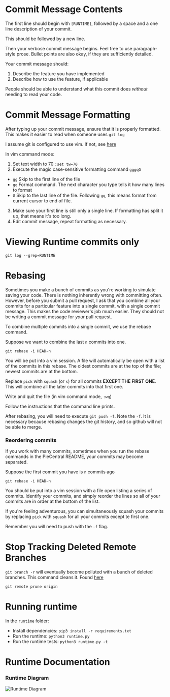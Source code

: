 # Commit Message Contents
The first line should begin with `[RUNTIME]`, followed by a space and a one line description of your commit.

This should be followed by a new line.

Then your verbose commit message begins. Feel free to use paragraph-style prose. Bullet points are also okay, if they are sufficiently detailed.

Your commit message should:
1. Describe the feature you have implemented
2. Describe how to use the feature, if applicable

People should be able to understand what this commit does *without* needing to read your code.

# Commit Message Formatting
After typing up your commit message, ensure that it is properly formatted. This makes it easier to read when someone uses `git log`

I assume git is configured to use vim.
If not, see [here](http://stackoverflow.com/questions/2596805/how-do-i-make-git-use-the-editor-of-my-choice-for-commits)

In vim command mode:

1. Set text width to 70 `:set tw=70`
2. Execute the magic case-sensitive formatting command `gggqG`
  * `gg` Skip to the first line of the file
  * `gq` Format command. The next character you type tells it how many lines to format
  * `G` Skip to the last line of the file. Following `gq`, this means format from current cursor to end of file.
3. Make sure your first line is still only a single line. If formatting has split it up, that means it's too long.
4. Edit commit message, repeat formatting as necessary.

# Viewing Runtime commits only
`git log --grep=RUNTIME`

# Rebasing
Sometimes you make a bunch of commits as you're working to simulate saving your code. There is nothing inherently wrong with committing often. However, before you submit a pull request, I ask that you combine all your commits for a particular feature into a single commit, with a single commit message. This makes the code reviewer's job much easier. They should not be writing a commit message for *your* pull request.

To combine multiple commits into a single commit, we use the rebase command.

Suppose we want to combine the last `n` commits into one.

`git rebase -i HEAD~n`

You will be put into a vim session. A file will automatically be open with a list of the commits in this rebase. The oldest commits are at the top of the file; newest commits are at the bottom.

Replace `pick` with `squash` (or `s`) for all commits **EXCEPT THE FIRST ONE**. This will combine all the later commits into that first one.

Write and quit the file (in vim command mode, `:wq`)

Follow the instructions that the command line prints.

After rebasing, you will need to execute `git push -f`. Note the `-f`. It is necessary because rebasing changes the git history, and so github will not be able to merge.

### Reordering commits
If you work with many commits, sometimes when you run the rebase commands in the PieCentral README, your commits may become separated.

Suppose the first commit you have is `n` commits ago

`git rebase -i HEAD~n`

You should be put into a vim session with a file open listing a series of commits. Identify your commits, and simply reorder the lines so all of your commits are in order at the bottom of the list.

If you're feeling adventurous, you can simultaneously squash your commits by replacing `pick` with `squash` for all your commits except te first one.

Remember you will need to push with the `-f` flag.

# Stop Tracking Deleted Remote Branches

`git branch -r` will eventually become polluted with a bunch of deleted branches. This command cleans it. Found [here](http://railsware.com/blog/2014/08/11/git-housekeeping-tutorial-clean-up-outdated-branches-in-local-and-remote-repositories/)

`git remote prune origin`

# Running runtime
In the `runtime` folder:
* Install dependencies: `pip3 install -r requirements.txt`
* Run the runtime: `python3 runtime.py`
* Run the runtime tests: `python3 runtime.py -t`

# Runtime Documentation
### Runtime Diagram
![Runtime Diagram](https://imgur.com/oz4wExt.png)
